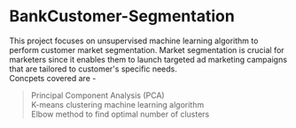 # BankCustomer-Segmentation
This project focuses on unsupervised machine learning algorithm to perform customer market segmentation. Market segmentation is crucial for marketers since it enables them to launch targeted ad marketing campaigns that are tailored to customer's specific needs. <br>
Concpets covered are - <br>
> Principal Component Analysis (PCA) <br>
> K-means clustering machine learning algorithm<br>
> Elbow method to find optimal number of clusters<br>
